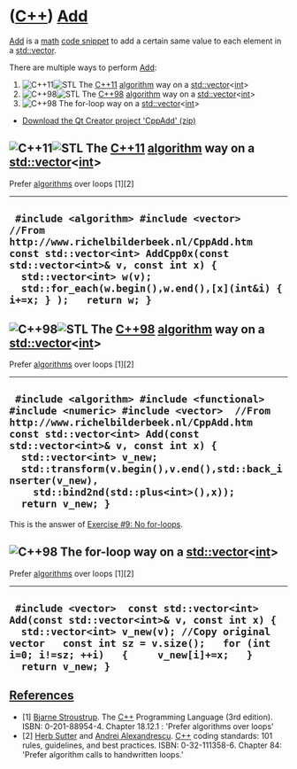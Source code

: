 # ([C++](Cpp.md)) [Add](CppAdd.md)

[Add](CppAdd.md) is a [math](CppMath.md) [code
snippet](CppCodeSnippets.md) to add a certain same value to each
element in a [std::vector](CppStdVector.md).

There are multiple ways to perform [Add](CppAdd.md):

1.  ![C++11](PicCpp11.png)![STL](PicStl.png) The [C++11](Cpp11.md)
    [algorithm](CppAlgorithm.md) way on a
    [std::vector](CppStdVector.md)&lt;[int](CppInt.md)&gt;
2.  ![C++98](PicCpp98.png)![STL](PicStl.png) The [C++98](Cpp98.md)
    [algorithm](CppAlgorithm.md) way on a
    [std::vector](CppStdVector.md)&lt;[int](CppInt.md)&gt;
3.  ![C++98](PicCpp98.png) The for-loop way on a
    [std::vector](CppStdVector.md)&lt;[int](CppInt.md)&gt;

-   [Download the Qt Creator project 'CppAdd' (zip)](CppAdd.zip)

## ![C++11](PicCpp11.png)![STL](PicStl.png) The [C++11](Cpp11.md) [algorithm](CppAlgorithm.md) way on a [std::vector](CppStdVector.md)&lt;[int](CppInt.md)&gt;

Prefer [algorithms](CppAlgorithm.md) over loops \[1\]\[2\]

  ------------------------------------------------------------------------------------------------------------------------------------------------------------------------------------------------------------------------------------------------------------------------
  ` #include <algorithm> #include <vector>  //From http://www.richelbilderbeek.nl/CppAdd.htm const std::vector<int> AddCpp0x(const std::vector<int>& v, const int x) {   std::vector<int> w(v);   std::for_each(w.begin(),w.end(),[x](int&i) { i+=x; } );   return w; }`
  ------------------------------------------------------------------------------------------------------------------------------------------------------------------------------------------------------------------------------------------------------------------------

## ![C++98](PicCpp98.png)![STL](PicStl.png) The [C++98](Cpp98.md) [algorithm](CppAlgorithm.md) way on a [std::vector](CppStdVector.md)&lt;[int](CppInt.md)&gt;

Prefer [algorithms](CppAlgorithm.md) over loops \[1\]\[2\]

  -------------------------------------------------------------------------------------------------------------------------------------------------------------------------------------------------------------------------------------------------------------------------------------------------------------------------------------------------------------
  ` #include <algorithm> #include <functional> #include <numeric> #include <vector>  //From http://www.richelbilderbeek.nl/CppAdd.htm  const std::vector<int> Add(const std::vector<int>& v, const int x) {   std::vector<int> v_new;   std::transform(v.begin(),v.end(),std::back_inserter(v_new),     std::bind2nd(std::plus<int>(),x));   return v_new; }`
  -------------------------------------------------------------------------------------------------------------------------------------------------------------------------------------------------------------------------------------------------------------------------------------------------------------------------------------------------------------

This is the answer of [Exercise \#9: No
for-loops](CppExerciseNoForLoops.md).

## ![C++98](PicCpp98.png) The for-loop way on a [std::vector](CppStdVector.md)&lt;[int](CppInt.md)&gt;

Prefer [algorithms](CppAlgorithm.md) over loops \[1\]\[2\]

  --------------------------------------------------------------------------------------------------------------------------------------------------------------------------------------------------------------------------------------------------
  ` #include <vector>  const std::vector<int> Add(const std::vector<int>& v, const int x) {   std::vector<int> v_new(v); //Copy original vector   const int sz = v.size();   for (int i=0; i!=sz; ++i)   {     v_new[i]+=x;   }   return v_new; }`
  --------------------------------------------------------------------------------------------------------------------------------------------------------------------------------------------------------------------------------------------------

## [References](CppReferences.md)

 * [1] [Bjarne Stroustrup](CppBjarneStroustrup.md). The [C++](Cpp.md)
    Programming Language (3rd edition). ISBN: 0-201-88954-4. Chapter
    18.12.1 : 'Prefer algorithms over loops'
 * [2] [Herb Sutter](CppHerbSutter.md) and [Andrei
    Alexandrescu](CppAndreiAlexandrescu.md). [C++](Cpp.md) coding
    standards: 101 rules, guidelines, and best practices.
    ISBN: 0-32-111358-6. Chapter 84: 'Prefer algorithm calls to
    handwritten loops.'
